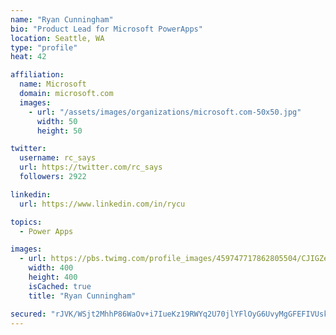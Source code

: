 ```yaml
---
name: "Ryan Cunningham"
bio: "Product Lead for Microsoft PowerApps"
location: Seattle, WA
type: "profile"
heat: 42

affiliation:
  name: Microsoft
  domain: microsoft.com
  images:
    - url: "/assets/images/organizations/microsoft.com-50x50.jpg"
      width: 50
      height: 50

twitter:
  username: rc_says
  url: https://twitter.com/rc_says
  followers: 2922

linkedin:
  url: https://www.linkedin.com/in/rycu

topics:
  - Power Apps

images:
  - url: https://pbs.twimg.com/profile_images/459747717862805504/CJIGZejd_400x400.png
    width: 400
    height: 400
    isCached: true
    title: "Ryan Cunningham"

secured: "rJVK/WSjt2MhhP86WaOv+i7IueKz19RWYq2U70jlYFlOyG6UvyMgGFEFIVUskr5XHoWmLb0iuDjv11CRihH5eJkzaDG4agdyrPjth7PXO0J5Kkl6oslEc5NXoS408TUuDGR084Hpq7DvD5ntXgy22a+XZ7+E3Wg+EiNixtEXdlO9NzEO0d1DDyCLIX4lyc+NJ9+E7XH3YC96BM43dDHeAoH3jeMe3e5iXrdO+4sHHOLioXgNypM2Q9nMCt5iMHR/6f9zPK9aGmr365Lc8PAjdVe9vqx8vrOF1//PsaTh7A5dCVaYLzZdZok4CYZfWyDG5LP+JAXu90yebq12dHpj0agEfptDCcob5s/yF+p7Pf+vUcsLzHm9K3heEed0PG6WuunzJyd0HDv1BWjFT8TlVAs8GUk0g9Rlj20lNBikJsA=;lHwc0bUp3yXejVvvkQm1vQ=="
---
```


